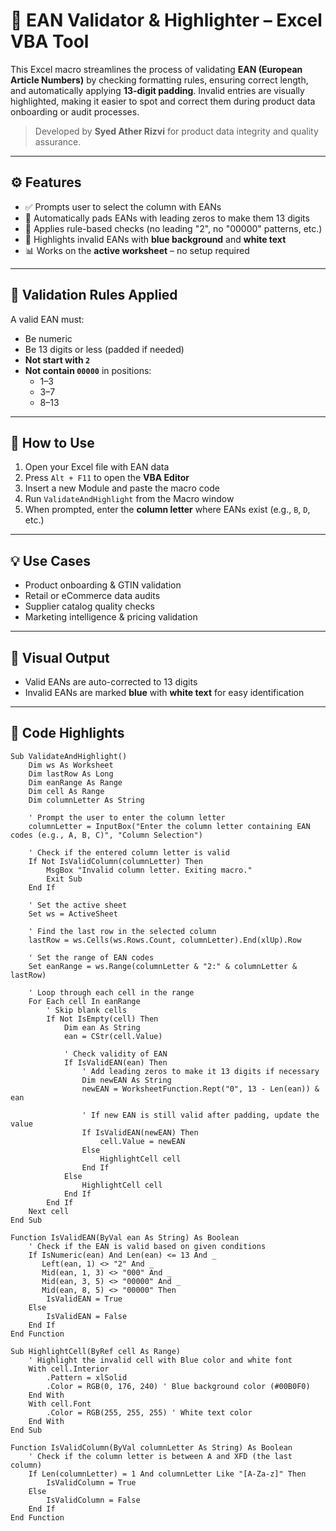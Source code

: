 # 🧾 EAN Validator & Highlighter – Excel VBA Tool

This Excel macro streamlines the process of validating **EAN (European Article Numbers)** by checking formatting rules, ensuring correct length, and automatically applying **13-digit padding**. Invalid entries are visually highlighted, making it easier to spot and correct them during product data onboarding or audit processes.

> Developed by **Syed Ather Rizvi** for product data integrity and quality assurance.

---

## ⚙️ Features

- ✅ Prompts user to select the column with EANs
- 🔢 Automatically pads EANs with leading zeros to make them 13 digits
- 🧠 Applies rule-based checks (no leading "2", no "00000" patterns, etc.)
- 🎨 Highlights invalid EANs with **blue background** and **white text**
- 📊 Works on the **active worksheet** – no setup required

---

## 🧪 Validation Rules Applied

A valid EAN must:
- Be numeric
- Be 13 digits or less (padded if needed)
- **Not start with `2`**
- **Not contain `00000`** in positions:
  - 1–3
  - 3–7
  - 8–13

---

## 🔁 How to Use

1. Open your Excel file with EAN data
2. Press `Alt + F11` to open the **VBA Editor**
3. Insert a new Module and paste the macro code
4. Run `ValidateAndHighlight` from the Macro window
5. When prompted, enter the **column letter** where EANs exist (e.g., `B`, `D`, etc.)

---

## 💡 Use Cases

- Product onboarding & GTIN validation  
- Retail or eCommerce data audits  
- Supplier catalog quality checks  
- Marketing intelligence & pricing validation  

---

## 📌 Visual Output

- Valid EANs are auto-corrected to 13 digits
- Invalid EANs are marked **blue** with **white text** for easy identification

---

## 📄 Code Highlights

```vba
Sub ValidateAndHighlight()
    Dim ws As Worksheet
    Dim lastRow As Long
    Dim eanRange As Range
    Dim cell As Range
    Dim columnLetter As String
    
    ' Prompt the user to enter the column letter
    columnLetter = InputBox("Enter the column letter containing EAN codes (e.g., A, B, C)", "Column Selection")
    
    ' Check if the entered column letter is valid
    If Not IsValidColumn(columnLetter) Then
        MsgBox "Invalid column letter. Exiting macro."
        Exit Sub
    End If
    
    ' Set the active sheet
    Set ws = ActiveSheet
    
    ' Find the last row in the selected column
    lastRow = ws.Cells(ws.Rows.Count, columnLetter).End(xlUp).Row
    
    ' Set the range of EAN codes
    Set eanRange = ws.Range(columnLetter & "2:" & columnLetter & lastRow)
    
    ' Loop through each cell in the range
    For Each cell In eanRange
        ' Skip blank cells
        If Not IsEmpty(cell) Then
            Dim ean As String
            ean = CStr(cell.Value)
            
            ' Check validity of EAN
            If IsValidEAN(ean) Then
                ' Add leading zeros to make it 13 digits if necessary
                Dim newEAN As String
                newEAN = WorksheetFunction.Rept("0", 13 - Len(ean)) & ean
                
                ' If new EAN is still valid after padding, update the value
                If IsValidEAN(newEAN) Then
                    cell.Value = newEAN
                Else
                    HighlightCell cell
                End If
            Else
                HighlightCell cell
            End If
        End If
    Next cell
End Sub

Function IsValidEAN(ByVal ean As String) As Boolean
    ' Check if the EAN is valid based on given conditions
    If IsNumeric(ean) And Len(ean) <= 13 And _
       Left(ean, 1) <> "2" And _
       Mid(ean, 1, 3) <> "000" And _
       Mid(ean, 3, 5) <> "00000" And _
       Mid(ean, 8, 5) <> "00000" Then
        IsValidEAN = True
    Else
        IsValidEAN = False
    End If
End Function

Sub HighlightCell(ByRef cell As Range)
    ' Highlight the invalid cell with Blue color and white font
    With cell.Interior
        .Pattern = xlSolid
        .Color = RGB(0, 176, 240) ' Blue background color (#00B0F0)
    End With
    With cell.Font
        .Color = RGB(255, 255, 255) ' White text color
    End With
End Sub

Function IsValidColumn(ByVal columnLetter As String) As Boolean
    ' Check if the column letter is between A and XFD (the last column)
    If Len(columnLetter) = 1 And columnLetter Like "[A-Za-z]" Then
        IsValidColumn = True
    Else
        IsValidColumn = False
    End If
End Function
